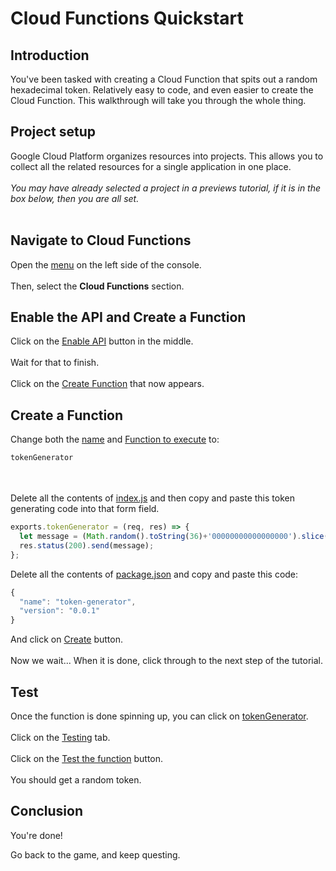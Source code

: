 # Cloud Functions Quickstart

<walkthrough-tutorial-url url="https://cloud.google.com/compute/docs/gcpquest/adintro"></walkthrough-tutorial-url>

## Introduction

<walkthrough-tutorial-duration duration="10"></walkthrough-tutorial-duration>

You've been tasked with creating a Cloud Function that spits out a random
hexadecimal token. Relatively easy to code, and even easier to create the Cloud
Function. This walkthrough will take you through the whole thing.

## Project setup

Google Cloud Platform organizes resources into projects. This allows you to
collect all the related resources for a single application in one place. &nbsp;
\
&nbsp; \
*You may have already selected a project in a previews tutorial, if it is in the
box below, then you are all set.* &nbsp; \
&nbsp; \
<walkthrough-project-billing-setup permissions="compute.instances.create"></walkthrough-project-billing-setup>

## Navigate to Cloud Functions

Open the [menu][spotlight-console-menu] on the left side of the console. &nbsp;
\
&nbsp; \
Then, select the **Cloud Functions** section.

<walkthrough-menu-navigation sectionId="FUNCTIONS_SECTION"></walkthrough-menu-navigation>

## Enable the API and Create a Function

Click on the [Enable API][spotlight-enable-button] button in the middle. &nbsp;
\
&nbsp; \
Wait for that to finish. &nbsp; \
&nbsp; \
Click on the [Create Function][spotlight-function-create] that now appears.

## Create a Function
Change both the [name][spotlight-function-name] and
[Function to execute][spotlight-function-name] to:

```js
tokenGenerator
```
&nbsp; \
&nbsp; \
Delete all the contents of [index.js][spotlight-code-tab] and then copy and 
paste this token generating code into that form field. 


```js
exports.tokenGenerator = (req, res) => {
  let message = (Math.random().toString(36)+'00000000000000000').slice(2, 5+2);
  res.status(200).send(message);
};
```

Delete all the contents of [package.json][spotlight-code-tab] and copy and paste
this code:

```js
{
  "name": "token-generator",
  "version": "0.0.1"
}
```

And click on [Create][spotlight-function-create-code] button. &nbsp; \
&nbsp; \
Now we wait... When it is done, click through to the next step of the tutorial.

## Test

Once the function is done spinning up, you can click on
[tokenGenerator][spotlight-function-link]. &nbsp; \
&nbsp; \
Click on the [Testing][spotlight-function-test] tab. &nbsp; \
&nbsp; \
Click on the [Test the function][spotlight-function-test-do] button. &nbsp; \
&nbsp; \
You should get a random token.

## Conclusion

<walkthrough-conclusion-trophy></walkthrough-conclusion-trophy>

You're done!

Go back to the game, and keep questing.

[pricing]: https://cloud.google.com/compute/#compute-engine-pricing
[spotlight-create-instance]: walkthrough://spotlight-pointer?=gce-zero-new-vm,gce-vm-list-new
[spotlight-instance-name]: walkthrough://spotlight-pointer?spotlightId=gce-vm-add-name
[spotlight-instance-zone]: walkthrough://spotlight-pointer?spotlightId=gce-vm-add-zone-select
[spotlight-boot-disk]: walkthrough://spotlight-pointer?cssSelector=vm-set-boot-disk
[spotlight-firewall]: walkthrough://spotlight-pointer?spotlightId=gce-vm-add-firewall
[spotlight-vm-list]: walkthrough://spotlight-pointer?cssSelector=.p6n-checkboxed-table
[spotlight-control-panel]: walkthrough://spotlight-pointer?cssSelector=#p6n-action-bar-container-main
[spotlight-ssh-buttons]: walkthrough://spotlight-pointer?cssSelector=gce-connect-to-instance
[spotlight-notification-menu]: walkthrough://spotlight-pointer?cssSelector=.p6n-notification-dropdown,.cfc-icon-notifications
[spotlight-console-menu]: walkthrough://spotlight-pointer?spotlightId=console-nav-menu
[spotlight-open-devshell]: walkthrough://spotlight-pointer?spotlightId=devshell-activate-button
[spotlight-machine-type]: walkthrough://spotlight-pointer?spotlightId=gce-add-machine-type-select
[spotlight-submit-create]: walkthrough://spotlight-pointer?spotlightId=gce-submit
[spotlight-external-ip]: walkthrough://spotlight-pointer?cssSelector=.p6n-external-link
[spotlight-instance-checkbox]: walkthrough://spotlight-pointer?cssSelector=.p6n-checkbox-form-label
[spotlight-delete-button]: walkthrough://spotlight-pointer?cssSelector=.p6n-icon-delete
[spotlight-machine-type]: walkthrough://spotlight-pointer?spotlightId=gce-add-machine-type
[spotlight-enable-button]: walkthrough://spotlight-pointer?cssSelector=.jfk-button-action
[spotlight-function-execute]: walkthrough://spotlight-pointer?cssSelector=input.jfk-textinput:not(.label-input-label)
[spotlight-function-create]: walkthrough://spotlight-pointer?cssSelector=.jfk-button-primary
[spotlight-function-create-code]: walkthrough://spotlight-pointer?spotlightId=gce-submit-button
[spotlight-function-name]: walkthrough://spotlight-pointer?cssSelector=.jfk-textinput
[spotlight-code-tab]: walkthrough://spotlight-pointer?cssSelector=.p6n-fullscreen-codemirror
[spotlight-function-link]: walkthrough://spotlight-pointer?cssSelector=.p6n-icon-status
[spotlight-function-test]: walkthrough://spotlight-pointer?cssSelector=.goog-tab:nth-child(4)
[spotlight-function-test-do]: walkthrough://spotlight-pointer?cssSelector=.p6n-loading-button-regular-text
